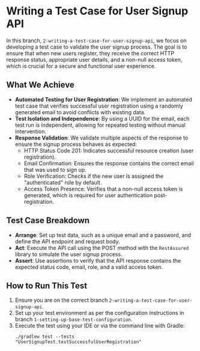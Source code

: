 # Writing a Test Case for User Signup API

In this branch, `2-writing-a-test-case-for-user-signup-api`, we focus on developing a test case to validate the user signup process. The goal is to ensure that when new users register, they receive the correct HTTP response status, appropriate user details, and a non-null access token, which is crucial for a secure and functional user experience.

## What We Achieve

- **Automated Testing for User Registration**: We implement an automated test case that verifies successful user registration using a randomly generated email to avoid conflicts with existing data.
- **Test Isolation and Independence**: By using a UUID for the email, each test run is independent, allowing for repeated testing without manual intervention.
- **Response Validation**: We validate multiple aspects of the response to ensure the signup process behaves as expected:
    - HTTP Status Code 201: Indicates successful resource creation (user registration).
    - Email Confirmation: Ensures the response contains the correct email that was used to sign up.
    - Role Verification: Checks if the new user is assigned the "authenticated" role by default.
    - Access Token Presence: Verifies that a non-null access token is generated, which is required for user authentication post-registration.

## Test Case Breakdown

- **Arrange**: Set up test data, such as a unique email and a password, and define the API endpoint and request body.
- **Act**: Execute the API call using the POST method with the `RestAssured` library to simulate the user signup process.
- **Assert**: Use assertions to verify that the API response contains the expected status code, email, role, and a valid access token.

## How to Run This Test

1. Ensure you are on the correct branch `2-writing-a-test-case-for-user-signup-api`.
2. Set up your test environment as per the configuration instructions in branch `1-setting-up-base-test-configuration`.
3. Execute the test using your IDE or via the command line with Gradle:
   ```shell
   ./gradlew test --tests "UserSignupTest.testSuccessfulUserRegistration"
   ```